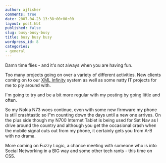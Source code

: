```yaml
---
author: ajfisher
comments: true
date: 2007-04-23 13:38:00+00:00
layout: post.hbt
published: false
slug: busy-busy-busy
title: busy busy busy
wordpress_id: 8
categories:
- general
---
```


Damn time flies - and it's not always when you are having fun.

Too many projects going on over a variety of different activities. New clients coming on to our [XML Infinity](http://www.xmlinfinity.com) system as well as some natty IT projects for me to ply around with.

I'm going to try and be a bit more regular with my posting by going little and often.

So my Nokia N73 woes continue, even with some new firmware my phone is still crashtastic so I"m counting down the days until a new one arrives. On the plus side though my N700 Internet Tablet is being used for Sat Nav as I drive around the country and although you get the occasional crash when the mobile signal cuts out from my phone, it certainly gets you from A-B with no drama.

More coming on Fuzzy Logic, a chance meeting with someone who is into Social Networking in a BIG way and some other tech rants - this time on CSS.
